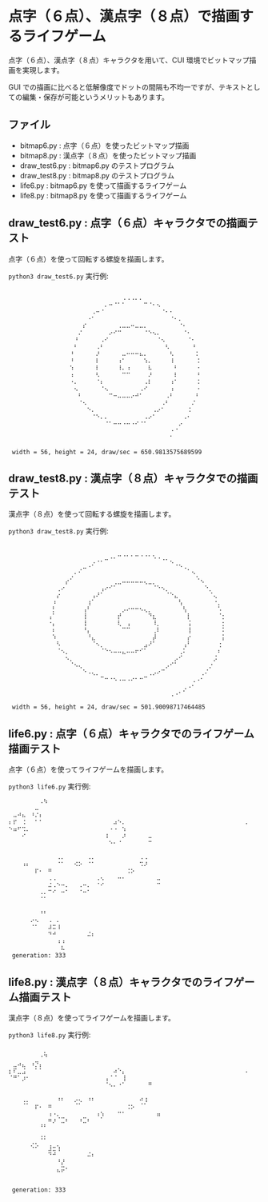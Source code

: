 # 点字（６点）、漢点字（８点）で描画するライフゲーム

点字（６点）、漢点字（８点）キャラクタを用いて、CUI 環境でビットマップ描画を実現します。

GUI での描画に比べると低解像度でドットの間隔も不均一ですが、テキストとしての編集・保存が可能というメリットもあります。

## ファイル

- bitmap6.py : 点字（６点）を使ったビットマップ描画
- bitmap8.py : 漢点字（８点）を使ったビットマップ描画
- draw_test6.py : bitmap6.py のテストプログラム
- draw_test8.py : bitmap8.py のテストプログラム
- life6.py : bitmap6.py を使って描画するライフゲーム
- life8.py : bitmap8.py を使って描画するライフゲーム

## draw_test6.py : 点字（６点）キャラクタでの描画テスト

点字（６点）を使って回転する螺旋を描画します。

`python3 draw_test6.py` 実行例:

```

⠀⠀⠀⠀⠀⠀⠀⠀⠀⠀⠀⠀⠀⠀⠀⠀⠀⠀⠀⠀⠀⠀⠀⠀⠀⠀⠠⠠⠠⠄⠄
⠀⠀⠀⠀⠀⠀⠀⠀⠀⠀⠀⠀⠀⠀⠀⠀⠀⠀⠀⠀⠀⠀⠄⠒⠈⠁⠁⠀⠀⠀⠀⠉⠈⠂⠢
⠀⠀⠀⠀⠀⠀⠀⠀⠀⠀⠀⠀⠀⠀⠀⠀⠀⠀⠀⠠⠒⠈⠀⠀⠀⠀⠀⠀⠀⠀⠀⠀⠀⠀⠀⠈⠂⠂
⠀⠀⠀⠀⠀⠀⠀⠀⠀⠀⠀⠀⠀⠀⠀⠀⠀⠀⠐⠁⠀⠀⠀⠀⠀⠀⠀⠀⠀⠀⠀⠀⠀⠀⠀⠀⠀⠈⠂⠄
⠀⠀⠀⠀⠀⠀⠀⠀⠀⠀⠀⠀⠀⠀⠀⠀⠀⠎⠀⠀⠀⠀⠀⠀⠀⠠⠤⠤⠒⠤⠤⠄⠀⠀⠀⠀⠀⠀⠀⠈⠂
⠀⠀⠀⠀⠀⠀⠀⠀⠀⠀⠀⠀⠀⠀⠀⠀⠌⠀⠀⠀⠀⠀⠀⠔⠊⠉⠀⠀⠀⠀⠀⠈⠑⠢⠄⠀⠀⠀⠀⠀⠈⠂
⠀⠀⠀⠀⠀⠀⠀⠀⠀⠀⠀⠀⠀⠀⠀⠘⠀⠀⠀⠀⠀⠠⠊⠀⠀⠀⠀⠀⠀⠀⠀⠀⠀⠀⠈⠢⠀⠀⠀⠀⠀⠈⠂
⠀⠀⠀⠀⠀⠀⠀⠀⠀⠀⠀⠀⠀⠀⠀⠃⠀⠀⠀⠀⠠⠃⠀⠀⠀⠀⠀⠀⠀⠀⠀⠀⠀⠀⠀⠀⠣⠀⠀⠀⠀⠀⠘
⠀⠀⠀⠀⠀⠀⠀⠀⠀⠀⠀⠀⠀⠀⠘⠀⠀⠀⠀⠀⠜⠀⠀⠀⠀⠀⠤⠒⠒⠒⠦⠄⠀⠀⠀⠀⠀⠣⠀⠀⠀⠀⠀⠅
⠀⠀⠀⠀⠀⠀⠀⠀⠀⠀⠀⠀⠀⠀⠘⠀⠀⠀⠀⠀⠇⠀⠀⠀⠀⠰⠁⠀⠀⠀⠀⠱⠄⠀⠀⠀⠀⠸⠀⠀⠀⠀⠀⠨
⠀⠀⠀⠀⠀⠀⠀⠀⠀⠀⠀⠀⠀⠀⠱⠀⠀⠀⠀⠀⠇⠀⠀⠀⠀⠸⠄⠰⠀⠀⠀⠀⠧⠀⠀⠀⠀⠀⠃⠀⠀⠀⠀⠐
⠀⠀⠀⠀⠀⠀⠀⠀⠀⠀⠀⠀⠀⠀⠰⠀⠀⠀⠀⠀⠣⠀⠀⠀⠀⠀⠉⠉⠀⠀⠀⠀⠜⠀⠀⠀⠀⠀⠇⠀⠀⠀⠀⠘
⠀⠀⠀⠀⠀⠀⠀⠀⠀⠀⠀⠀⠀⠀⠐⠄⠀⠀⠀⠀⠈⠆⠀⠀⠀⠀⠀⠀⠀⠀⠀⠠⠇⠀⠀⠀⠀⠰⠁⠀⠀⠀⠀⠨
⠀⠀⠀⠀⠀⠀⠀⠀⠀⠀⠀⠀⠀⠀⠀⠢⠀⠀⠀⠀⠀⠈⠢⠀⠀⠀⠀⠀⠀⠀⠠⠊⠀⠀⠀⠀⠀⠰⠀⠀⠀⠀⠀⠐
⠀⠀⠀⠀⠀⠀⠀⠀⠀⠀⠀⠀⠀⠀⠀⠀⠃⠀⠀⠀⠀⠀⠀⠉⠒⠤⠤⠤⠔⠚⠁⠀⠀⠀⠀⠀⠠⠃⠀⠀⠀⠀⠀⠃
⠀⠀⠀⠀⠀⠀⠀⠀⠀⠀⠀⠀⠀⠀⠀⠀⠈⠢⠀⠀⠀⠀⠀⠀⠀⠀⠀⠀⠀⠀⠀⠀⠀⠀⠀⠠⠃⠀⠀⠀⠀⠀⠌
⠀⠀⠀⠀⠀⠀⠀⠀⠀⠀⠀⠀⠀⠀⠀⠀⠀⠀⠑⠄⠀⠀⠀⠀⠀⠀⠀⠀⠀⠀⠀⠀⠀⠠⠔⠁⠀⠀⠀⠀⠀⠨
⠀⠀⠀⠀⠀⠀⠀⠀⠀⠀⠀⠀⠀⠀⠀⠀⠀⠀⠀⠈⠑⠄⠄⠀⠀⠀⠀⠀⠀⠀⠀⠠⠔⠁⠀⠀⠀⠀⠀⠀⠠⠂
⠀⠀⠀⠀⠀⠀⠀⠀⠀⠀⠀⠀⠀⠀⠀⠀⠀⠀⠀⠀⠀⠀⠈⠁⠒⠒⠐⠒⠐⠊⠈⠁⠀⠀⠀⠀⠀⠀⠀⠔
⠀⠀⠀⠀⠀⠀⠀⠀⠀⠀⠀⠀⠀⠀⠀⠀⠀⠀⠀⠀⠀⠀⠀⠀⠀⠀⠀⠀⠀⠀⠀⠀⠀⠀⠀⠀⠀⠐⠈
⠀⠀⠀⠀⠀⠀⠀⠀⠀⠀⠀⠀⠀⠀⠀⠀⠀⠀⠀⠀⠀⠀⠀⠀⠀⠀⠀⠀⠀⠀⠀⠀⠀⠀⠀⠀⠀⠁

 width = 56, height = 24, draw/sec = 650.9813575689599
```

## draw_test8.py : 漢点字（８点）キャラクタでの描画テスト

漢点字（８点）を使って回転する螺旋を描画します。

`python3 draw_test8.py` 実行例:

```

⠀⠀⠀⠀⠀⠀⠀⠀⠀⠀⠀⠀⠀⠀⠀⠀⠀⠀⠀⠀⠀⠀⠀⠀⠀⣀⢀⡀⡀⣀⢀⢀⡀⡀
⠀⠀⠀⠀⠀⠀⠀⠀⠀⠀⠀⠀⠀⠀⠀⠀⠀⠀⠀⢀⠠⠄⠒⠈⠁⠀⠀⠀⠀⠀⠀⠀⠀⠈⠈⠐⠂⢄
⠀⠀⠀⠀⠀⠀⠀⠀⠀⠀⠀⠀⠀⠀⠀⠀⢀⠤⠐⠁⠀⠀⠀⠀⠀⠀⠀⠀⠀⠀⠀⠀⠀⠀⠀⠀⠀⠀⠈⠑⠠⡀
⠀⠀⠀⠀⠀⠀⠀⠀⠀⠀⠀⠀⠀⠀⢀⠂⠁⠀⠀⠀⠀⠀⠀⠀⠀⠀⠀⠀⠀⠀⠀⠀⠀⠀⠀⠀⠀⠀⠀⠀⠀⠀⠑⡀
⠀⠀⠀⠀⠀⠀⠀⠀⠀⠀⠀⠀⠀⡔⠁⠀⠀⠀⠀⠀⠀⠀⠀⠀⢀⣀⠤⠤⠤⠤⠤⢄⣀⡀⠀⠀⠀⠀⠀⠀⠀⠀⠀⠈⠢
⠀⠀⠀⠀⠀⠀⠀⠀⠀⠀⠀⢀⠔⠀⠀⠀⠀⠀⠀⠀⠀⢠⠔⠊⠁⠀⠀⠀⠀⠀⠀⠀⠀⠈⠑⠢⡀⠀⠀⠀⠀⠀⠀⠀⠀⠑⡀
⠀⠀⠀⠀⠀⠀⠀⠀⠀⠀⠀⡔⠀⠀⠀⠀⠀⠀⠀⢠⠜⠁⠀⠀⠀⠀⠀⠀⠀⠀⠀⠀⠀⠀⠀⠀⠈⠑⣄⠀⠀⠀⠀⠀⠀⠀⠈⢄
⠀⠀⠀⠀⠀⠀⠀⠀⠀⠀⠰⠀⠀⠀⠀⠀⠀⠀⢰⠁⠀⠀⠀⠀⠀⠀⠀⠀⠀⠀⠀⠀⠀⠀⠀⠀⠀⠀⠀⢣⠀⠀⠀⠀⠀⠀⠀⠐⡀
⠀⠀⠀⠀⠀⠀⠀⠀⠀⠀⡃⠀⠀⠀⠀⠀⠀⢠⠃⠀⠀⠀⠀⠀⠀⠀⡠⠔⠒⠒⠢⢄⡀⠀⠀⠀⠀⠀⠀⠀⢣⠀⠀⠀⠀⠀⠀⠀⠡
⠀⠀⠀⠀⠀⠀⠀⠀⠀⢠⠁⠀⠀⠀⠀⠀⠀⢸⠀⠀⠀⠀⠀⠀⠀⡞⠀⠀⠀⠀⠀⠀⠙⣆⠀⠀⠀⠀⠀⠀⠀⡇⠀⠀⠀⠀⠀⠀⠈⡂
⠀⠀⠀⠀⠀⠀⠀⠀⠀⠐⡄⠀⠀⠀⠀⠀⠀⢸⠀⠀⠀⠀⠀⠀⠀⢇⠀⢠⠀⠀⠀⠀⠀⠸⡀⠀⠀⠀⠀⠀⠀⢨⠀⠀⠀⠀⠀⠀⠀⡂
⠀⠀⠀⠀⠀⠀⠀⠀⠀⠀⠆⠀⠀⠀⠀⠀⠀⠘⡄⠀⠀⠀⠀⠀⠀⠀⠉⠉⠀⠀⠀⠀⠀⢀⠇⠀⠀⠀⠀⠀⠀⢸⠀⠀⠀⠀⠀⠀⠀⠅
⠀⠀⠀⠀⠀⠀⠀⠀⠀⠀⠱⠀⠀⠀⠀⠀⠀⠀⠘⣄⠀⠀⠀⠀⠀⠀⠀⠀⠀⠀⠀⠀⠀⡼⠀⠀⠀⠀⠀⠀⠀⡔⠀⠀⠀⠀⠀⠀⠀⡅
⠀⠀⠀⠀⠀⠀⠀⠀⠀⠀⠀⠣⠀⠀⠀⠀⠀⠀⠀⠈⠢⡀⠀⠀⠀⠀⠀⠀⠀⠀⠀⣠⠜⠁⠀⠀⠀⠀⠀⠀⢠⠃⠀⠀⠀⠀⠀⠀⢐
⠀⠀⠀⠀⠀⠀⠀⠀⠀⠀⠀⠈⠢⡀⠀⠀⠀⠀⠀⠀⠀⠈⠑⠢⠤⠤⣄⠤⠤⠖⠊⠁⠀⠀⠀⠀⠀⠀⠀⢀⠅⠀⠀⠀⠀⠀⠀⠀⠆
⠀⠀⠀⠀⠀⠀⠀⠀⠀⠀⠀⠀⠀⠢⡀⠀⠀⠀⠀⠀⠀⠀⠀⠀⠀⠀⠀⠀⠀⠀⠀⠀⠀⠀⠀⠀⠀⠀⡠⠊⠀⠀⠀⠀⠀⠀⠀⡨
⠀⠀⠀⠀⠀⠀⠀⠀⠀⠀⠀⠀⠀⠀⠈⠢⢄⠀⠀⠀⠀⠀⠀⠀⠀⠀⠀⠀⠀⠀⠀⠀⠀⠀⠀⠀⡠⠊⠁⠀⠀⠀⠀⠀⠀⠀⡐
⠀⠀⠀⠀⠀⠀⠀⠀⠀⠀⠀⠀⠀⠀⠀⠀⠀⠑⠠⢄⡀⠀⠀⠀⠀⠀⠀⠀⠀⠀⠀⠀⢀⡠⠔⠉⠀⠀⠀⠀⠀⠀⠀⠀⢀⠌
⠀⠀⠀⠀⠀⠀⠀⠀⠀⠀⠀⠀⠀⠀⠀⠀⠀⠀⠀⠀⠀⠉⠒⠐⠢⠠⠤⠠⠔⠂⠒⠉⠀⠀⠀⠀⠀⠀⠀⠀⠀⠀⢀⠠⠂
⠀⠀⠀⠀⠀⠀⠀⠀⠀⠀⠀⠀⠀⠀⠀⠀⠀⠀⠀⠀⠀⠀⠀⠀⠀⠀⠀⠀⠀⠀⠀⠀⠀⠀⠀⠀⠀⠀⠀⠀⢀⠠⠂
⠀⠀⠀⠀⠀⠀⠀⠀⠀⠀⠀⠀⠀⠀⠀⠀⠀⠀⠀⠀⠀⠀⠀⠀⠀⠀⠀⠀⠀⠀⠀⠀⠀⠀⠀⠀⠀⢀⠠⠂⠁

 width = 56, height = 24, draw/sec = 501.90098717464485
```

## life6.py : 点字（６点）キャラクタでのライフゲーム描画テスト

点字（６点）を使ってライフゲームを描画します。

`python3 life6.py` 実行例:

```
⠀⠀⠀⠀⠀⠀⠀⠠⠳
⠀⠀⠀⠀⠀⠀⠤
⠀⠤⠚⠦⠀⠘⠌⠆
⠆⠏⠀⠨⠀⠀⠁⠁⠀⠀⠀⠀⠀⠀⠀⠀⠀⠀⠀⠀⠀⠀⠀⠀⠴⠑⠄⠀⠀⠀⠀⠀⠀⠀⠀⠀⠀⠀⠀⠀⠀⠀⠀⠀⠀⠀⠀⠀⠀⠀⠀⠀⠀⠀⠠
⠑⠶⠋⠩⠄⠀⠀⠀⠀⠀⠀⠀⠀⠀⠀⠀⠀⠀⠀⠀⠀⠀⠀⠐⠐⠀⠱
⠀⠀⠀⠊⠀⠀⠀⠀⠀⠀⠀⠀⠀⠀⠀⠀⠀⠀⠀⠀⠀⠀⠸⠀⠀⠀⠜⠀⠀⠀⠀⠀⠤
⠀⠀⠀⠀⠀⠀⠀⠀⠀⠀⠀⠀⠀⠀⠀⠀⠀⠀⠀⠀⠀⠀⠀⠑⠂⠈⠀⠀⠀⠀⠀⠀⠉

⠀⠀⠀⠀⠀⠀⠀⠀⠀⠀⠀⠠⠄⠀⠀⠀⠀⠀⠠⠄⠀⠀⠀⠀⠀⠀⠀⠀⠀⠀⠠⠠
⠀⠀⠀⠰⠆⠀⠀⠀⠀⠀⠀⠈⠁⠀⠀⠪⠕⠀⠈⠁⠀⠀⠀⠀⠀⠀⠀⠀⠀⠀⠩⠜
⠀⠀⠀⠀⠀⠀⠏⠂⠀⠛⠀⠀⠀⠀⠀⠀⠀⠀⠀⠀⠀⠀⠀⠀⠀⠀⠀⠨⠕
⠀⠀⠀⠀⠀⠀⠀⠀⠀⠠⠠⠀⠀⠀⠀⠀⠀⠀⠀⠀⠠⠢⠀⠀⠀⠒⠂⠀⠀⠀⠀⠀⠀⠀⠤
⠀⠀⠀⠀⠀⠀⠀⠀⠀⠬⠠⠑⠒⠄⠀⠀⠠⠒⠄⠀⠈⠊⠀⠀⠀⠀⠀⠀⠀⠀⠀⠀⠀⠀⠉
⠀⠀⠀⠀⠀⠀⠀⠠⠄⠉⠊⠀⠒⠁⠀⠀⠈⠒⠁
⠀⠀⠀⠀⠀⠀⠀⠈⠁

⠀⠀⠀⠀⠀⠀⠀⠘⠃
⠀⠀⠀⠀⠀⠔⠢⠀⠀⠠⠀⠄
⠀⠀⠀⠀⠀⠈⠁⠀⠀⠼⠭⠸
⠀⠀⠀⠀⠀⠀⠀⠀⠀⠙⠚⠀⠀⠀⠀⠀⠀⠀⠬⠆
⠀⠀⠀⠀⠀⠀⠀⠀⠀⠀⠀⠰⠰
⠀⠀⠀⠀⠀⠀⠀⠀⠀⠀⠀⠀⠧
 generation: 333
```

## life8.py : 漢点字（８点）キャラクタでのライフゲーム描画テスト

漢点字（８点）を使ってライフゲームを描画します。

`python3 life8.py` 実行例:

```
⠀⠀⠀⠀⠀⠀⠀⠀⡀
⠀⠀⠀⠀⠀⠀⠀⠐⠙
⠀⣀⠴⣄⠀⠰⡙⡄
⡆⠏⣀⣨⠀⠀⠁⠁⠀⠀⠀⠀⠀⠀⠀⠀⠀⠀⠀⠀⠀⠀⠀⠀⠴⠑⡄⠀⠀⠀⠀⠀⠀⠀⠀⠀⠀⠀⠀⠀⠀⠀⠀⠀⠀⠀⠀⠀⠀⠀⠀⠀⠀⠀⠠
⠈⠛⠁⡰⠂⠀⠀⠀⠀⠀⠀⠀⠀⠀⠀⠀⠀⠀⠀⠀⠀⠀⢠⠈⠈⠀⢸
⠀⠀⠀⠀⠀⠀⠀⠀⠀⠀⠀⠀⠀⠀⠀⠀⠀⠀⠀⠀⠀⠀⠈⠢⠄⠐⠁⠀⠀⠀⠀⠀⠛

⠀⠀⠀⢀⡀⠀⠀⠀⠀⠀⠀⠰⠆⠀⠀⡠⢄⠀⠰⠆⠀⠀⠀⠀⠀⠀⠀⠀⠀⠀⠴⢰
⠀⠀⠀⠈⠁⠀⡖⠄⠀⠶⠀⠀⠀⠀⠀⠈⠁⠀⠀⠀⠀⠀⠀⠀⠀⠀⠀⢐⡢⠀⠈⠁
⠀⠀⠀⠀⠀⠀⠀⠀⠀⢠⠠⡀⠀⠀⠀⠀⠀⠀⠀⠀⢠⢢⠀⠀⠀⠒⠂⠀⠀⠀⠀⠀⠀⠀⣤
⠀⠀⠀⠀⠀⠀⠀⠀⠀⠶⡰⠈⣉⠆⠀⠀⠰⣉⠆⠀⠀⠁
⠀⠀⠀⠀⠀⠀⠀⠘⠃
⠀⠀⠀⠀⠀⠀⠀⢀⡀
⠀⠀⠀⠀⠀⢀⡀⠈⠁
⠀⠀⠀⠀⠀⠑⠊⠀⠀⣸⣒⢱
⠀⠀⠀⠀⠀⠀⠀⠀⠀⠙⠚⠀⠀⠀⠀⠀⠀⠀⠬⠆
⠀⠀⠀⠀⠀⠀⠀⠀⠀⠀⠀⠘⡜
⠀⠀⠀⠀⠀⠀⠀⠀⠀⠀⠀⣄⡭⠂


 generation: 333
```
